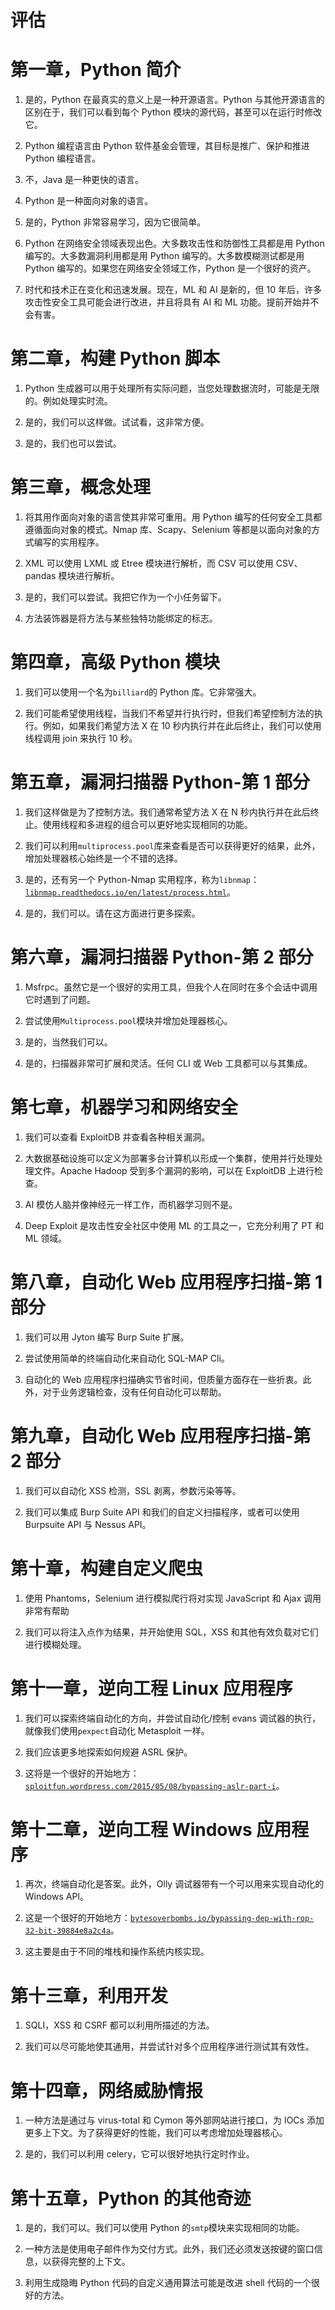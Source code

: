 # 评估

# 第一章，Python 简介

1.  是的，Python 在最真实的意义上是一种开源语言。Python 与其他开源语言的区别在于，我们可以看到每个 Python 模块的源代码，甚至可以在运行时修改它。

1.  Python 编程语言由 Python 软件基金会管理，其目标是推广、保护和推进 Python 编程语言。

1.  不，Java 是一种更快的语言。

1.  Python 是一种面向对象的语言。

1.  是的，Python 非常容易学习，因为它很简单。

1.  Python 在网络安全领域表现出色。大多数攻击性和防御性工具都是用 Python 编写的。大多数漏洞利用都是用 Python 编写的。大多数模糊测试都是用 Python 编写的。如果您在网络安全领域工作，Python 是一个很好的资产。

1.  时代和技术正在变化和迅速发展。现在，ML 和 AI 是新的，但 10 年后，许多攻击性安全工具可能会进行改进，并且将具有 AI 和 ML 功能。提前开始并不会有害。

# 第二章，构建 Python 脚本

1.  Python 生成器可以用于处理所有实际问题，当您处理数据流时，可能是无限的。例如处理实时流。

1.  是的，我们可以这样做。试试看，这非常方便。

1.  是的，我们也可以尝试。

# 第三章，概念处理

1.  将其用作面向对象的语言使其非常可重用。用 Python 编写的任何安全工具都遵循面向对象的模式。Nmap 库、Scapy、Selenium 等都是以面向对象的方式编写的实用程序。

1.  XML 可以使用 LXML 或 Etree 模块进行解析，而 CSV 可以使用 CSV、pandas 模块进行解析。

1.  是的，我们可以尝试。我把它作为一个小任务留下。

1.  方法装饰器是将方法与某些独特功能绑定的标志。

# 第四章，高级 Python 模块

1.  我们可以使用一个名为`billiard`的 Python 库。它非常强大。

1.  我们可能希望使用线程，当我们不希望并行执行时，但我们希望控制方法的执行。例如，如果我们希望方法 X 在 10 秒内执行并在此后终止，我们可以使用线程调用 join 来执行 10 秒。

# 第五章，漏洞扫描器 Python-第 1 部分

1.  我们这样做是为了控制方法。我们通常希望方法 X 在 N 秒内执行并在此后终止。使用线程和多进程的组合可以更好地实现相同的功能。

1.  我们可以利用`multiprocess.pool`库来查看是否可以获得更好的结果，此外，增加处理器核心始终是一个不错的选择。

1.  是的，还有另一个 Python-Nmap 实用程序，称为`libnmap`：[`libnmap.readthedocs.io/en/latest/process.html`](https://libnmap.readthedocs.io/en/latest/process.html)。

1.  是的，我们可以。请在这方面进行更多探索。

# 第六章，漏洞扫描器 Python-第 2 部分

1.  Msfrpc。虽然它是一个很好的实用工具，但我个人在同时在多个会话中调用它时遇到了问题。

1.  尝试使用`Multiprocess.pool`模块并增加处理器核心。

1.  是的，当然我们可以。

1.  是的，扫描器非常可扩展和灵活。任何 CLI 或 Web 工具都可以与其集成。

# 第七章，机器学习和网络安全

1.  我们可以查看 ExploitDB 并查看各种相关漏洞。

1.  大数据基础设施可以定义为部署多台计算机以形成一个集群，使用并行处理处理文件。Apache Hadoop 受到多个漏洞的影响，可以在 ExploitDB 上进行检查。

1.  AI 模仿人脑并像神经元一样工作，而机器学习则不是。

1.  Deep Exploit 是攻击性安全社区中使用 ML 的工具之一，它充分利用了 PT 和 ML 领域。

# 第八章，自动化 Web 应用程序扫描-第 1 部分

1.  我们可以用 Jyton 编写 Burp Suite 扩展。

1.  尝试使用简单的终端自动化来自动化 SQL-MAP Cli。

1.  自动化的 Web 应用程序扫描确实节省时间，但质量方面存在一些折衷。此外，对于业务逻辑检查，没有任何自动化可以帮助。

# 第九章，自动化 Web 应用程序扫描-第 2 部分

1.  我们可以自动化 XSS 检测，SSL 剥离，参数污染等等。

1.  我们可以集成 Burp Suite API 和我们的自定义扫描程序，或者可以使用 Burpsuite API 与 Nessus API。

# 第十章，构建自定义爬虫

1.  使用 Phantoms，Selenium 进行模拟爬行将对实现 JavaScript 和 Ajax 调用非常有帮助

1.  我们可以将注入点作为结果，并开始使用 SQL，XSS 和其他有效负载对它们进行模糊处理。

# 第十一章，逆向工程 Linux 应用程序

1.  我们可以探索终端自动化的方向，并尝试自动化/控制 evans 调试器的执行，就像我们使用`pexpect`自动化 Metasploit 一样。

1.  我们应该更多地探索如何规避 ASRL 保护。

1.  这将是一个很好的开始地方：[`sploitfun.wordpress.com/2015/05/08/bypassing-aslr-part-i`](https://sploitfun.wordpress.com/2015/05/08/bypassing-aslr-part-i/)。

# 第十二章，逆向工程 Windows 应用程序

1.  再次，终端自动化是答案。此外，Olly 调试器带有一个可以用来实现自动化的 Windows API。

1.  这是一个很好的开始地方：[`bytesoverbombs.io/bypassing-dep-with-rop-32-bit-39884e8a2c4a`](https://bytesoverbombs.io/bypassing-dep-with-rop-32-bit-39884e8a2c4a)。

1.  这主要是由于不同的堆栈和操作系统内核实现。

# 第十三章，利用开发

1.  SQLI，XSS 和 CSRF 都可以利用所描述的方法。

1.  我们可以尽可能地使其通用，并尝试针对多个应用程序进行测试其有效性。

# 第十四章，网络威胁情报

1.  一种方法是通过与 virus-total 和 Cymon 等外部网站进行接口，为 IOCs 添加更多上下文。为了获得更好的性能，我们可以考虑增加处理器核心。

1.  是的，我们可以利用 celery，它可以很好地执行定时作业。

# 第十五章，Python 的其他奇迹

1.  是的，我们可以。我们可以使用 Python 的`smtp`模块来实现相同的功能。

1.  一种方法是使用电子邮件作为交付方式。此外，我们还必须发送按键的窗口信息，以获得完整的上下文。

1.  利用生成隐晦 Python 代码的自定义通用算法可能是改进 shell 代码的一个很好的方法。
